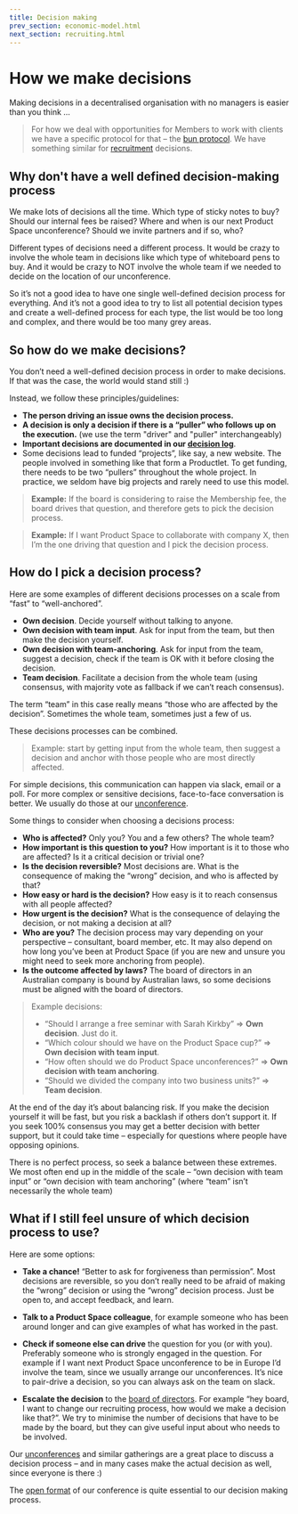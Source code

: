 ```yaml
---
title: Decision making
prev_section: economic-model.html
next_section: recruiting.html
---
```


How we make decisions
=====================

Making decisions in a decentralised organisation with no managers is easier than you think ...

> For how we deal with opportunities for Members to work with clients we have a specific protocol for that – the [bun protocol](bun-protocol.html). We have something similar for [recruitment](recruiting-and-onboarding.html) decisions.

Why don't  have a well defined decision-making process
---------------------------------------------------------

We make lots of decisions all the time. Which type of sticky notes to buy? Should our internal fees be raised? Where and when is our next Product Space unconference? Should we invite partners and if so, who?

Different types of decisions need a different process. It would be crazy to involve the whole team in decisions like which type of whiteboard pens to buy. And it would be crazy to NOT involve the whole team if we needed to decide on the location of our unconference.

So it’s not a good idea to have one single well-defined decision process for everything. And it’s not a good idea to try to list all potential decision types and create a well-defined process for each type, the list would be too long and complex, and there would be too many grey areas.

So how do we make decisions?
------------------------------------

You don’t need a well-defined decision process in order to make decisions. If that was the case, the world would stand still :)

Instead, we follow these principles/guidelines:

-   **The person driving an issue owns the decision process.**
-   **A decision is only a decision if there is a “puller” who follows up on the execution.** (we use the term "driver" and "puller" interchangeably)
-   **Important decisions are documented in our [decision log](dashboard.html)**.
-   Some decisions lead to funded “projects”, like say, a new website. The people involved in something like that form a Productlet. To get funding, there needs to be two “pullers” throughout the whole project. In practice, we seldom have big projects and rarely need to use this model.

> **Example:** If the board is considering to raise the Membership fee, the board drives that question, and therefore gets to pick the decision process.

> **Example:** If I want Product Space to collaborate with company X, then I’m the one driving that question and I pick the decision process.


How do I pick a decision process?
---------------------------------

Here are some examples of different decisions processes on a scale from “fast” to “well-anchored”.

-   **Own decision**. Decide yourself without talking to anyone.
-   **Own decision with team input**. Ask for input from the team, but then make the decision yourself.
-   **Own decision with team-anchoring**. Ask for input from the team, suggest a decision, check if the team is OK with it before closing the decision.
-   **Team decision**. Facilitate a decision from the whole team (using consensus, with majority vote as fallback if we can’t reach consensus).

The term “team” in this case really means “those who are affected by the decision”. Sometimes the whole team, sometimes just a few of us.

These decisions processes can be combined. 
> Example: start by getting input from the whole team, then suggest a decision and anchor with those people who are most directly affected.

For simple decisions, this communication can happen via slack, email or a poll. For more complex or sensitive decisions, face-to-face conversation is better. We usually do those at our [unconference](unconference.html).

Some things to consider when choosing a decisions process:

-   **Who is affected?** Only you? You and a few others? The whole team?
-   **How important is this question to you?** How important is it to those who are affected? Is it a critical decision or trivial one?
-   **Is the decision reversible?** Most decisions are. What is the consequence of making the “wrong” decision, and who is affected by that?
-   **How easy or hard is the decision?** How easy is it to reach consensus with all people affected?
-   **How urgent is the decision?** What is the consequence of delaying the decision, or not making a decision at all?
-   **Who are you?** The decision process may vary depending on your perspective – consultant, board member, etc. It may also depend on how long you’ve been at Product Space (if you are new and unsure you might need to seek more anchoring from people).
-   **Is the outcome affected by laws?** The board of directors in an Australian company is bound by Australian laws, so some decisions must be aligned with the board of directors.

> Example decisions:
>-   “Should I arrange a free seminar with Sarah Kirkby” =&gt; **Own decision**. Just do it.
>-   “Which colour should we have on the Product Space cup?” =&gt; **Own decision with team input**.
>-   “How often should we do Product Space unconferences?” =&gt; **Own decision with team anchoring**.
>-   “Should we divided the company into two business units?” =&gt; **Team decision**.

At the end of the day it’s about balancing risk. If you make the decision yourself it will be fast, but you risk a backlash if others don’t support it. If you seek 100% consensus you may get a better decision with better support, but it could take time – especially for questions where people have opposing opinions.

There is no perfect process, so seek a balance between these extremes. We most often end up in the middle of the scale – “own decision with team input” or “own decision with team anchoring” (where “team” isn’t necessarily the whole team)

What if I still feel unsure of which decision process to use?
-------------------------------------------------------------

Here are some options:

-   **Take a chance!** “Better to ask for forgiveness than permission”. Most decisions are reversible, so you don’t really need to be afraid of making the “wrong” decision or using the “wrong” decision process. Just be open to, and accept feedback, and learn.
-   **Talk to a Product Space colleague**, for example someone who has been around longer and can give examples of what has worked in the past.
-   **Check if someone else can drive** the question for you (or with you). Preferably someone who is strongly engaged in the question. For example if I want next Product Space unconference to be in Europe I’d involve the team, since we usually arrange our unconferences. It’s nice to pair-drive a decision, so you can always ask on the team on slack.

-   **Escalate the decision** to the [board of directors](board.html). For example “hey board, I want to change our recruiting process, how would we make a decision like that?”. We try to minimise the number of decisions that have to be made by the board, but they can give useful input about who needs to be involved.

Our [unconferences](unconference.html) and similar gatherings are a great place to discuss a decision process – and in many cases make the actual decision as well, since everyone is there :)

The [open format](unconference.html) of our conference is quite essential to our decision making process.
